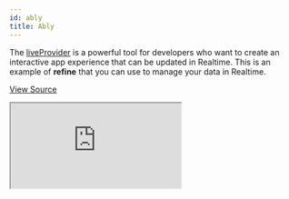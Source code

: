 ```yaml
---
id: ably
title: Ably
---
```


The [liveProvider](/docs/guides-and-concepts/real-time/) is a powerful tool for developers who want to create an interactive app experience that can be updated in Realtime. This is an example of **refine** that you can use to manage your data in Realtime.

[View Source](https://github.com/pankod/refine/tree/master/examples/ably)

<iframe src="https://stackblitz.com/github/pankod/refine/tree/master/examples/ably?autoresize=1&fontsize=14&module=%2Fsrc%2FApp.tsx&theme=dark&view=preview"
    style={{width: "100%", height:"80vh", border: "0px", borderRadius: "8px", overflow:"hidden"}}
    title="refine-ably-example"
></iframe>
